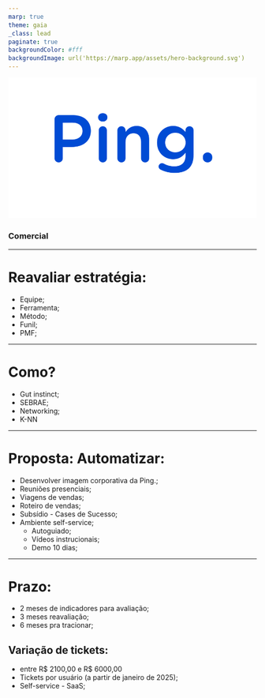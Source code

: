 ```yaml
---
marp: true
theme: gaia
_class: lead
paginate: true
backgroundColor: #fff
backgroundImage: url('https://marp.app/assets/hero-background.svg')
---
```

<style>
  :root {
    --color-background: #ddd;
    --color-background-code: #ccc;
    --color-background-paginate: rgba(128, 128, 128, 0.05);
    --color-foreground: #345;
    --color-highlight: #0954dd;
    --color-highlight-hover: #aaf;
    --color-highlight-heading: #99c;
    --color-header: #0954dd;
    --color-header-shadow: transparent;
  }
</style>


![bg left:40% 100%](logo_ping.png)


### **Comercial**

---

# Reavaliar estratégia:
- Equipe;
- Ferramenta;
- Método;
- Funil;
- PMF;
 ---

# Como?
- Gut instinct;
- SEBRAE;
- Networking;
- K-NN
---

# Proposta: Automatizar:

- Desenvolver imagem corporativa da Ping.;
- Reuniões presenciais;
- Viagens de vendas;
- Roteiro de vendas;
- Subsídio - Cases de Sucesso;
- Ambiente self-service;
  - Autoguiado;
  - Vídeos instrucionais;
  - Demo 10 dias;

--- 
# Prazo:		
- 2 meses de indicadores para avaliação;
- 3 meses reavaliação;
- 6 meses pra tracionar;

## Variação de tickets: 
 - entre R$ 2100,00 e R$ 6000,00
 - Tickets por usuário (a partir de janeiro de 2025);
  - Self-service - SaaS;



